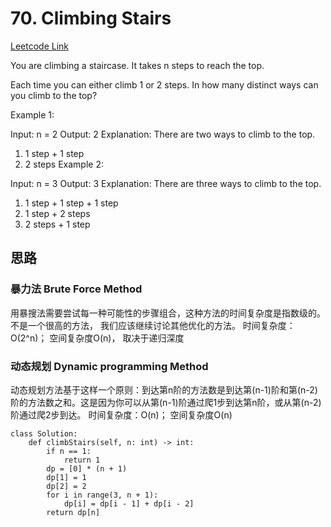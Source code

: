 # 70. Climbing Stairs
[Leetcode Link](https://leetcode.com/problems/climbing-stairs/description/)

You are climbing a staircase. It takes n steps to reach the top.

Each time you can either climb 1 or 2 steps. In how many distinct ways can you climb to the top?

 

Example 1:

Input: n = 2
Output: 2
Explanation: There are two ways to climb to the top.
1. 1 step + 1 step
2. 2 steps
Example 2:

Input: n = 3
Output: 3
Explanation: There are three ways to climb to the top.
1. 1 step + 1 step + 1 step
2. 1 step + 2 steps
3. 2 steps + 1 step

## 思路

### 暴力法 Brute Force Method
<!-- 中文解法 -->
用暴搜法需要尝试每一种可能性的步骤组合，这种方法的时间复杂度是指数级的。不是一个很高的方法， 我们应该继续讨论其他优化的方法。
时间复杂度：O(2^n)； 空间复杂度O(n)， 取决于递归深度




### 动态规划 Dynamic programming Method
<!-- 中文解法 -->
动态规划方法基于这样一个原则：到达第n阶的方法数是到达第(n-1)阶和第(n-2)阶的方法数之和。这是因为你可以从第(n-1)阶通过爬1步到达第n阶，或从第(n-2)阶通过爬2步到达。
时间复杂度：O(n)； 空间复杂度O(n)


```python3
class Solution:
    def climbStairs(self, n: int) -> int:
        if n == 1:
            return 1
        dp = [0] * (n + 1)
        dp[1] = 1
        dp[2] = 2
        for i in range(3, n + 1):
            dp[i] = dp[i - 1] + dp[i - 2]
        return dp[n]

````

